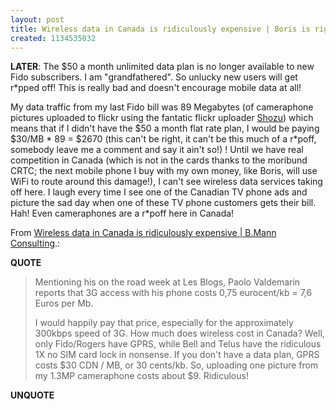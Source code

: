 ```yaml
---
layout: post
title: Wireless data in Canada is ridiculously expensive | Boris is right
created: 1134535032
---
```

<p><strong>LATER</strong>: The $50 a month unlimited data plan is no longer available to new Fido subscribers. I am &quot;grandfathered&quot;. So unlucky new users will get r*pped off! This is really bad and doesn't encourage mobile data at all!<br /></p><p>My data traffic from my last Fido bill was 89 Megabytes (of cameraphone pictures uploaded to flickr using the fantatic flickr uploader <a href="http://www.shozu.com/">Shozu</a>) which means that if I didn't have the $50 a month flat rate plan, I would be paying $30/MB * 89 = $2670 (this can't be right, it can't be this much of a r*poff, somebody leave me a comment and say it ain't so!) ! Until we have real competition in Canada (which is not in the cards thanks to the moribund CRTC; the next mobile phone I buy with my own money, like Boris, will use WiFi to route around this damage!), I can't see wireless data services taking off here. I laugh every time I see one of the Canadian TV phone ads and picture the sad day when one of these TV phone customers gets their bill. Hah! Even cameraphones are a r*poff here in Canada!</p> <p>From <a href="http://www.bmannconsulting.com/blog/bmann/wireless-data-in-canada-is-ridiculously-expensive#comment">Wireless data in Canada is ridiculously expensive | B.Mann Consulting</a>.:</p> <p><strong>QUOTE</strong></p><blockquote><p>Mentioning his on the road week at Les Blogs, Paolo Valdemarin reports that 3G access with his phone costs 0,75 eurocent/kb = 7,6 Euros per Mb. </p> <p>I would happily pay that price, especially for the approximately 300kbps speed of 3G. How much does wireless cost in Canada? Well, only Fido/Rogers have GPRS, while Bell and Telus have the ridiculous 1X no SIM card lock in nonsense. If you don't have a data plan, GPRS costs $30 CDN / MB, or 30 cents/kb. So, uploading one picture from my 1.3MP cameraphone costs about $9. Ridiculous!</p></blockquote><p><strong>UNQUOTE</strong></p>  
